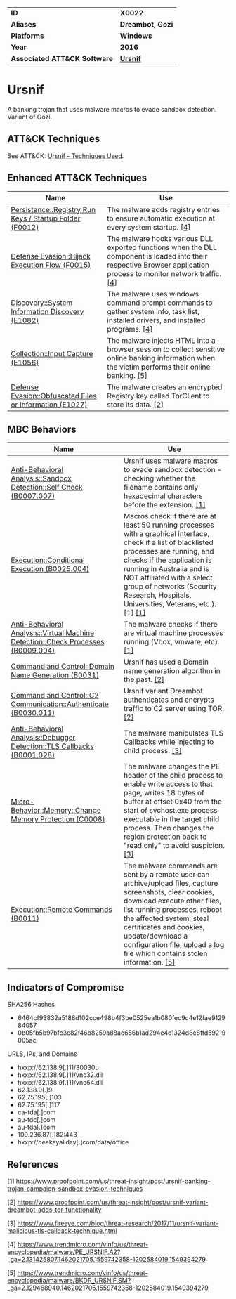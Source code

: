 
<table>
<tr>
<td><b>ID</b></td>
<td><b>X0022</b></td>
</tr>
<tr>
<td><b>Aliases</b></td>
<td><b>Dreambot, Gozi</b></td>
</tr>
<tr>
<td><b>Platforms</b></td>
<td><b>Windows</b></td>
</tr>
<tr>
<td><b>Year</b></td>
<td><b>2016</b></td>
</tr>
<tr>
<td><b>Associated ATT&CK Software</b></td>
<td><b><a href="https://attack.mitre.org/software/S0386/">Ursnif</a></b></td>
</tr>
</table>


# Ursnif

A banking trojan that uses malware macros to evade sandbox detection. Variant of Gozi.

## ATT&CK Techniques

See ATT&CK: [Ursnif - Techniques Used](https://attack.mitre.org/software/S0386/).

## Enhanced ATT&CK Techniques

|Name|Use|
|---|---|
|[Persistance::Registry Run Keys / Startup Folder (F0012)](../persistence/registry-run-keys-startup-folder.md)|The malware adds registry entries to ensure automatic execution at every system startup. [[4]](#4)|
|[Defense Evasion::Hijack Execution Flow (F0015)](../defense-evasion/hijack-execution-flow.md)|The malware hooks various DLL exported functions when the DLL component is loaded into their respective Browser application process to monitor network traffic. [[4]](#4)|
|[Discovery::System Information Discovery (E1082)](../discovery/system-information-discovery.md)|The malware uses windows command prompt commands to gather system info, task list, installed drivers, and installed programs. [[4]](#4)|
|[Collection::Input Capture (E1056)](../collection/input-capture.md)|The malware injects HTML into a browser session to collect sensitive online banking information when the victim performs their online banking. [[5]](#5)|
|[Defense Evasion::Obfuscated Files or Information (E1027)](../anti-static-analysis/executable-code-obfuscation.md)|The malware creates an encrypted Registry key called TorClient to store its data. [[2]](#2)|


## MBC Behaviors

|Name|Use|
|---|---|
|[Anti-Behavioral Analysis::Sandbox Detection::Self Check (B0007.007)](../anti-behavioral-analysis/sandbox-detection.md)|Ursnif uses malware macros to evade sandbox detection - checking whether the filename contains only hexadecimal characters before the extension. [[1]](#1)|
|[Execution::Conditional Execution (B0025.004)](../execution/conditional-execution.md)|Macros check if there are at least 50 running processes with a graphical interface, check if a list of blacklisted processes are running, and checks if the application is running in Australia and is NOT affiliated with a select group of networks (Security Research, Hospitals, Universities, Veterans, etc.). [1] [[1]](#1)|
|[Anti-Behavioral Analysis::Virtual Machine Detection::Check Processes (B0009.004)](../anti-behavioral-analysis/virtual-machine-detection.md)|The malware checks if there are virtual machine processes running (Vbox, vmware, etc). [[1]](#1)|
|[Command and Control::Domain Name Generation (B0031)](../command-and-control/domain-name-generation.md)|Ursnif has used a Domain name generation algorithm in the past. [[2]](#2)|
|[Command and Control::C2 Communication::Authenticate (B0030.011)](../command-and-control/c2-communication.md)|Ursnif variant Dreambot authenticates and encrypts traffic to C2 server using TOR. [[2]](#2)|
|[Anti-Behavioral Analysis::Debugger Detection::TLS Callbacks (B0001.028)](../anti-behavioral-analysis/debugger-detection.md)|The malware manipulates TLS Callbacks while injecting to child process. [[3]](#3)|
|[Micro-Behavior::Memory::Change Memory Protection (C0008)](../micro-behaviors/memory/change-memory-protection.md)|The malware changes the PE header of the child process to enable write access to that page, writes 18 bytes of buffer at offset 0x40 from the start of svchost.exe process executable in the target child process. Then changes the region protection back to "read only" to avoid suspicion. [[3]](#3)|
|[Execution::Remote Commands (B0011)](../execution/remote-commands.md)|The malware commands are sent by a remote user can archive/upload files, capture screenshots, clear cookies, download execute other files, list running processes, reboot the affected system, steal certificates and cookies, update/download a configuration file, upload a log file which contains stolen information. [[5]](#5)|

## Indicators of Compromise

SHA256 Hashes
- 6464cf93832a5188d102cce498b4f3be0525ea1b080fec9c4e12fae912984057
- 0b05fb5b97bfc3c82f46b8259a88ae656b1ad294e4c1324d8e8ffd59219005ac

URLS, IPs, and Domains
- hxxp://62.138.9[.]11/30030u
- hxxp://62.138.9[.]11/vnc32.dll
- hxxp://62.138.9[.]11/vnc64.dll
- 62.138.9[.]9
- 62.75.195[.]103
- 62.75.195[.]117
- ca-tda[.]com
- au-tdc[.]com
- au-tda[.]com
- 109.236.87[.]82:443
- hxxp://deekayallday[.]com/data/office


## References

<a name="1">[1]</a> https://www.proofpoint.com/us/threat-insight/post/ursnif-banking-trojan-campaign-sandbox-evasion-techniques

<a name="2">[2]</a> https://www.proofpoint.com/us/threat-insight/post/ursnif-variant-dreambot-adds-tor-functionality

<a name="3">[3]</a> https://www.fireeye.com/blog/threat-research/2017/11/ursnif-variant-malicious-tls-callback-technique.html

<a name="4">[4]</a> https://www.trendmicro.com/vinfo/us/threat-encyclopedia/malware/PE_URSNIF.A2?_ga=2.131425807.1462021705.1559742358-1202584019.1549394279

<a name="5">[5]</a> https://www.trendmicro.com/vinfo/us/threat-encyclopedia/malware/BKDR_URSNIF.SM?_ga=2.129468940.1462021705.1559742358-1202584019.1549394279
